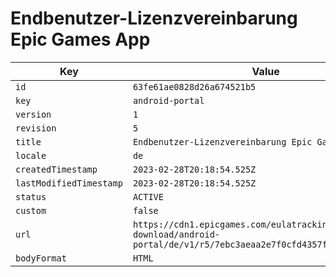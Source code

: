 # Endbenutzer-Lizenzvereinbarung Epic Games App

| Key | Value |
| --- | ----- |
| `id` | `63fe61ae0828d26a674521b5` |
| `key` | `android-portal` |
| `version` | `1` |
| `revision` | `5` |
| `title` | `Endbenutzer-Lizenzvereinbarung Epic Games App` |
| `locale` | `de` |
| `createdTimestamp` | `2023-02-28T20:18:54.525Z` |
| `lastModifiedTimestamp` | `2023-02-28T20:18:54.525Z` |
| `status` | `ACTIVE` |
| `custom` | `false` |
| `url` | `https://cdn1.epicgames.com/eulatracking-download/android-portal/de/v1/r5/7ebc3aeaa2e7f0cfd4357f9e37606811.pdf` |
| `bodyFormat` | `HTML` |
